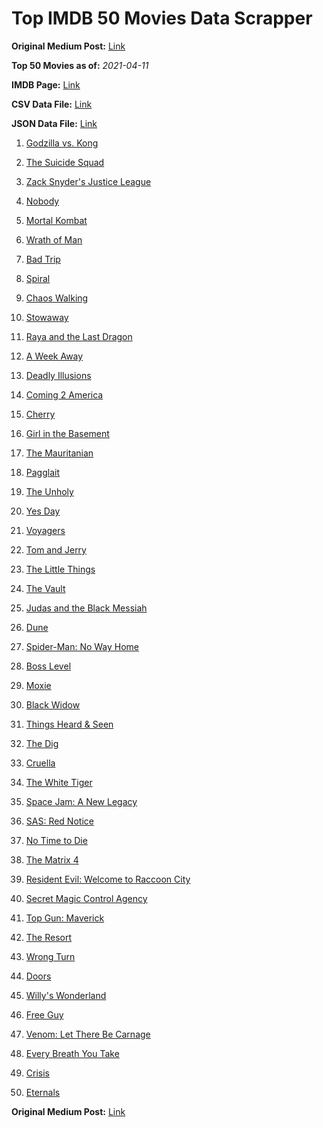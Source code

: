 # Top IMDB 50 Movies Data Scrapper

**Original Medium Post:** [Link](https://medium.com/@nishantsahoo/which-movie-should-i-watch-5c83a3c0f5b1) 

**Top 50 Movies as of:** _2021-04-11_

**IMDB Page:** [Link](http://www.imdb.com/search/title?release_date=2021,2021&title_type=feature)

**CSV Data File:** [Link](/Data/data.csv)

**JSON Data File:** [Link](/Data/data.json)

1. [Godzilla vs. Kong](https://www.imdb.com/title/tt5034838/?ref_=adv_li_tt)

2. [The Suicide Squad](https://www.imdb.com/title/tt6334354/?ref_=adv_li_tt)

3. [Zack Snyder's Justice League](https://www.imdb.com/title/tt12361974/?ref_=adv_li_tt)

4. [Nobody](https://www.imdb.com/title/tt7888964/?ref_=adv_li_tt)

5. [Mortal Kombat](https://www.imdb.com/title/tt0293429/?ref_=adv_li_tt)

6. [Wrath of Man](https://www.imdb.com/title/tt11083552/?ref_=adv_li_tt)

7. [Bad Trip](https://www.imdb.com/title/tt9684220/?ref_=adv_li_tt)

8. [Spiral](https://www.imdb.com/title/tt10342730/?ref_=adv_li_tt)

9. [Chaos Walking](https://www.imdb.com/title/tt2076822/?ref_=adv_li_tt)

10. [Stowaway](https://www.imdb.com/title/tt9203694/?ref_=adv_li_tt)

11. [Raya and the Last Dragon](https://www.imdb.com/title/tt5109280/?ref_=adv_li_tt)

12. [A Week Away](https://www.imdb.com/title/tt11388278/?ref_=adv_li_tt)

13. [Deadly Illusions](https://www.imdb.com/title/tt7897330/?ref_=adv_li_tt)

14. [Coming 2 America](https://www.imdb.com/title/tt6802400/?ref_=adv_li_tt)

15. [Cherry](https://www.imdb.com/title/tt9130508/?ref_=adv_li_tt)

16. [Girl in the Basement](https://www.imdb.com/title/tt13269536/?ref_=adv_li_tt)

17. [The Mauritanian](https://www.imdb.com/title/tt4761112/?ref_=adv_li_tt)

18. [Pagglait](https://www.imdb.com/title/tt11142762/?ref_=adv_li_tt)

19. [The Unholy](https://www.imdb.com/title/tt9419056/?ref_=adv_li_tt)

20. [Yes Day](https://www.imdb.com/title/tt8521876/?ref_=adv_li_tt)

21. [Voyagers](https://www.imdb.com/title/tt9664108/?ref_=adv_li_tt)

22. [Tom and Jerry](https://www.imdb.com/title/tt1361336/?ref_=adv_li_tt)

23. [The Little Things](https://www.imdb.com/title/tt10016180/?ref_=adv_li_tt)

24. [The Vault](https://www.imdb.com/title/tt9742794/?ref_=adv_li_tt)

25. [Judas and the Black Messiah](https://www.imdb.com/title/tt9784798/?ref_=adv_li_tt)

26. [Dune](https://www.imdb.com/title/tt1160419/?ref_=adv_li_tt)

27. [Spider-Man: No Way Home](https://www.imdb.com/title/tt10872600/?ref_=adv_li_tt)

28. [Boss Level](https://www.imdb.com/title/tt7638348/?ref_=adv_li_tt)

29. [Moxie](https://www.imdb.com/title/tt6432466/?ref_=adv_li_tt)

30. [Black Widow](https://www.imdb.com/title/tt3480822/?ref_=adv_li_tt)

31. [Things Heard & Seen](https://www.imdb.com/title/tt10962368/?ref_=adv_li_tt)

32. [The Dig](https://www.imdb.com/title/tt3661210/?ref_=adv_li_tt)

33. [Cruella](https://www.imdb.com/title/tt3228774/?ref_=adv_li_tt)

34. [The White Tiger](https://www.imdb.com/title/tt6571548/?ref_=adv_li_tt)

35. [Space Jam: A New Legacy](https://www.imdb.com/title/tt3554046/?ref_=adv_li_tt)

36. [SAS: Red Notice](https://www.imdb.com/title/tt4479380/?ref_=adv_li_tt)

37. [No Time to Die](https://www.imdb.com/title/tt2382320/?ref_=adv_li_tt)

38. [The Matrix 4](https://www.imdb.com/title/tt10838180/?ref_=adv_li_tt)

39. [Resident Evil: Welcome to Raccoon City](https://www.imdb.com/title/tt6920084/?ref_=adv_li_tt)

40. [Secret Magic Control Agency](https://www.imdb.com/title/tt13932162/?ref_=adv_li_tt)

41. [Top Gun: Maverick](https://www.imdb.com/title/tt1745960/?ref_=adv_li_tt)

42. [The Resort](https://www.imdb.com/title/tt12163074/?ref_=adv_li_tt)

43. [Wrong Turn](https://www.imdb.com/title/tt9110170/?ref_=adv_li_tt)

44. [Doors](https://www.imdb.com/title/tt12483708/?ref_=adv_li_tt)

45. [Willy's Wonderland](https://www.imdb.com/title/tt8114980/?ref_=adv_li_tt)

46. [Free Guy](https://www.imdb.com/title/tt6264654/?ref_=adv_li_tt)

47. [Venom: Let There Be Carnage](https://www.imdb.com/title/tt7097896/?ref_=adv_li_tt)

48. [Every Breath You Take](https://www.imdb.com/title/tt2231874/?ref_=adv_li_tt)

49. [Crisis](https://www.imdb.com/title/tt9731682/?ref_=adv_li_tt)

50. [Eternals](https://www.imdb.com/title/tt9032400/?ref_=adv_li_tt)

**Original Medium Post:** [Link](https://medium.com/@nishantsahoo/which-movie-should-i-watch-5c83a3c0f5b1) 

